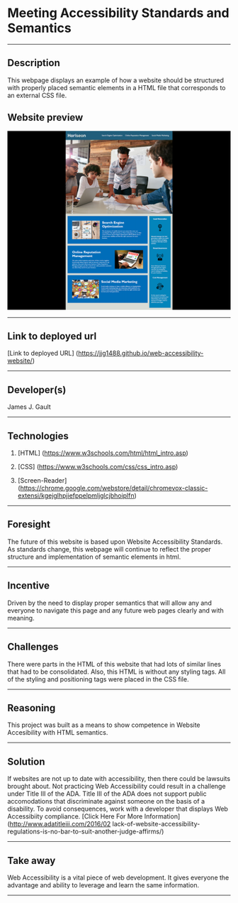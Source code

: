 # Meeting Accessibility Standards and Semantics

---

## Description

This webpage displays an example of how a website should be structured with properly placed semantic elements in a HTML file that corresponds to an external CSS file.

## Website preview

![alt text](horiseon-readme-img.png)

---

## Link to deployed url

[Link to deployed URL] (<https://jjg1488.github.io/web-accessibility-website/>)

---

## Developer(s)

James J. Gault

---

## Technologies

1. [HTML] (<https://www.w3schools.com/html/html_intro.asp>)

2. [CSS] (<https://www.w3schools.com/css/css_intro.asp>)

3. [Screen-Reader] (<https://chrome.google.com/webstore/detail/chromevox-classic-extensi/kgejglhpjiefppelpmljglcjbhoiplfn>)

---

## Foresight

The future of this website is based upon Website Accessibility Standards. As standards change, this webpage will continue to reflect the proper structure and implementation of semantic elements in html.

---

## Incentive

Driven by the need to display proper semantics that will allow any and everyone to navigate this page and any future web pages clearly and with meaning.

---

## Challenges

There were parts in the HTML of this website that had lots of similar lines that had to be consolidated. Also, this HTML is without any styling tags. All of the styling and positioning tags were placed in the CSS file.

---

## Reasoning

This project was built as a means to show competence in Website Accesibility with HTML semantics.

---

## Solution

If websites are not up to date with accessibility, then there could be lawsuits brought about. Not practicing Web Accessibility could result in a challenge under Title III of the ADA. Title III of the ADA does not support public accomodations that discriminate against someone on the basis of a disability. To avoid consequences, work with a developer that displays Web Accessibiity compliance. [Click Here For More Information] (<http://www.adatitleiii.com/2016/02> lack-of-website-accessibility-regulations-is-no-bar-to-suit-another-judge-affirms/)

---

## Take away

Web Accessibility is a vital piece of web development. It gives everyone the advantage and ability to leverage and learn the same information.

---